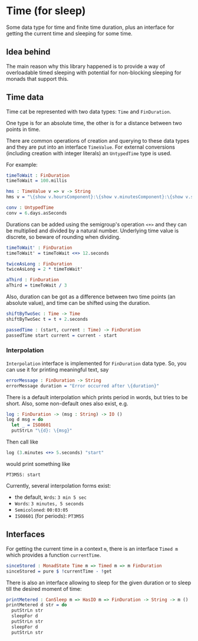 <!-- idris
module README

import Control.Monad.State.Interface

import System.Time

%default total
-->

# Time (for sleep)

Some data type for time and finite time duration,
plus an interface for getting the current time and sleeping for some time.

## Idea behind

The main reason why this library happened is to provide a way of overloadable timed sleeping
with potential for non-blocking sleeping for monads that support this.

## Time data

Time cat be represented with two data types: `Time` and `FinDuration`.

One type is for an absolute time, the other is for a distance between two points in time.

There are common operations of creation and querying to these data types and they are put into an interface `TimeValue`.
For external conversions (including creation with integer literals) an `UntypedTime` type is used.

For example:

```idris
timeToWait : FinDuration
timeToWait = 100.millis

hms : TimeValue v => v -> String
hms v = "\{show v.hoursComponent}:\{show v.minutesComponent}:\{show v.secondsComponent}.\{show v.millisComponent}"

conv : UntypedTime
conv = 6.days.asSeconds
```

<!-- idris
main_some_hms : IO Unit
main_some_hms = putStrLn $ hms $ 6.hours <+> 5.seconds

main_conv : IO Unit
main_conv = putStrLn $ show conv
-->

Durations can be added using the semigroup's operation `<+>` and they can be multiplied and divided by a natural number.
Underlying time value is discrete, so beware of rounding when dividing.

```idris
timeToWait' : FinDuration
timeToWait' = timeToWait <+> 12.seconds

twiceAsLong : FinDuration
twiceAsLong = 2 * timeToWait'

aThird : FinDuration
aThird = timeToWait / 3
```

<!-- idris
main_mult_correct : IO Unit
main_mult_correct = putStrLn $ show $ twiceAsLong.asMillis == 2 * timeToWait'.asMillis
-->

Also, duration can be got as a difference between two time points (an absolute value),
and time can be shifted using the duration.

```idris
shiftByTwoSec : Time -> Time
shiftByTwoSec t = t + 2.seconds

passedTime : (start, current : Time) -> FinDuration
passedTime start current = current - start
```

### Interpolation

`Interpolation` interface is implemented for `FinDuration` data type.
So, you can use it for printing meaningful text, say

```idris
errorMessage : FinDuration -> String
errorMessage duration = "Error occurred after \{duration}"
```

<!-- idris
main_errorMessageCorrect : IO Unit
main_errorMessageCorrect = do
  putStrLn $ errorMessage $ 3.minutes <+> 5.seconds
-->

There is a default interpolation which prints period in words, but tries to be short.
Also, some non-default ones also exist, e.g.

```idris
log : FinDuration -> (msg : String) -> IO ()
log d msg = do
  let _ = ISO8601
  putStrLn "\{d}: \{msg}"
```

Then call like

<!-- idris
main_printLog : IO Unit
main_printLog = do {
-->
```idris
log (3.minutes <+> 5.seconds) "start"
```
<!-- idris
 }
-->

would print something like

```console
PT3M5S: start
```

Currently, several interpolation forms exist:

- the default, `Wrds`: `3 min 5 sec`
- `Words`: `3 minutes, 5 seconds`
- `Semicoloned`: `00:03:05`
- `ISO8601` (for periods): `PT3M5S`

## Interfaces

For getting the current time in a context `m`, there is an interface `Timed m` which provides a function `currentTime`.

```idris
sinceStored : MonadState Time m => Timed m => m FinDuration
sinceStored = pure $ !currentTime - !get
```

There is also an interface allowing to sleep for the given duration or to sleep till the desired moment of time:

```idris
printMetered : CanSleep m => HasIO m => FinDuration -> String -> m ()
printMetered d str = do
  putStrLn str
  sleepFor d
  putStrLn str
  sleepFor d
  putStrLn str
```

<!-- idris
main_print_metered : IO Unit
main_print_metered = printMetered 100.millis "lalala"
-->
